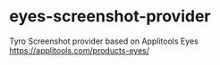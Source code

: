 # eyes-screenshot-provider

Tyro Screenshot provider based on Applitools Eyes https://applitools.com/products-eyes/
